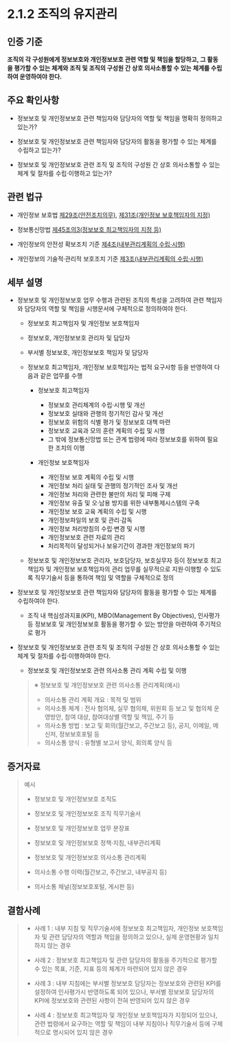 # 2.1.2 조직의 유지관리

## 인증 기준

**조직의 각 구성원에게 정보보호와 개인정보보호 관련 역할 및 책임을 할당하고, 그 활동을 평가할 수 있는 체계와 조직 및 조직의 구성원 간 상호 의사소통할 수 있는 체계를 수립하여 운영하여야 한다.**

## 주요 확인사항

- 정보보호 및 개인정보보호 관련 책임자와 담당자의 역할 및 책임을 명확히 정의하고 있는가?

- 정보보호 및 개인정보보호 관련 책임자와 담당자의 활동을 평가할 수 있는 체계를 수립하고 있는가?

- 정보보호 및 개인정보보호 관련 조직 및 조직의 구성원 간 상호 의사소통할 수 있는 체계 및 절차를 수립·이행하고 있는가?

## 관련 법규

- 개인정보 보호법 [제29조(안전조치의무)](https://www.law.go.kr/법령/개인정보보호법/(20200805,16930,20200204)/제29조 "페이지로 이동"), [제31조(개인정보 보호책임자의 지정)](https://www.law.go.kr/법령/개인정보보호법/(20200805,16930,20200204)/제31조 "페이지로 이동")

- 정보통신망법 [제45조의3(정보보호 최고책임자의 지정 등)](https://www.law.go.kr/법령/정보통신망이용촉진및정보보호등에관한법률/(20211209,18201,20210608)/제45조의3 "페이지로 이동")

- 개인정보의 안전성 확보조치 기준 [제4조(내부관리계획의 수립·시행)](https://www.law.go.kr/행정규칙/(개인정보보호위원회)개인정보의안전성확보조치기준/(2020-2,20200811)/제4조 "페이지로 이동")

- 개인정보의 기술적·관리적 보호조치 기준 [제3조(내부관리계획의 수립·시행)](https://www.law.go.kr/행정규칙/(개인정보보호위원회)개인정보의기술적·관리적보호조치기준/(2020-5,20200811)/제3조 "페이지로 이동")

## 세부 설명

- 정보보호 및 개인정보보호 업무 수행과 관련된 조직의 특성을 고려하여 관련 책임자와 담당자의 역할 및 책임을 시행문서에 구체적으로 정의하여야 한다.

    - 정보보호 최고책임자 및 개인정보 보호책임자

    - 정보보호, 개인정보보호 관리자 및 담당자

    - 부서별 정보보호, 개인정보보호 책임자 및 담당자

    - 정보보호 최고책임자, 개인정보 보호책임자는 법적 요구사항 등을 반영하여 다음과 같은 업무를 수행

        - 정보보호 최고책임자
            - 정보보호 관리체계의 수립·시행 및 개선
            - 정보보호 실태와 관행의 정기적인 감사 및 개선
            - 정보보호 위험의 식별 평가 및 정보보호 대책 마련
            - 정보보호 교육과 모의 훈련 계획의 수립 및 시행
            - 그 밖에 정보통신망법 또는 관계 법령에 따라 정보보호를 위하여 필요한 조치의 이행

        - 개인정보 보호책임자
            - 개인정보 보호 계획의 수립 및 시행
            - 개인정보 처리 실태 및 관행의 정기적인 조사 및 개선
            - 개인정보 처리와 관련한 불만의 처리 및 피해 구제
            - 개인정보 유출 및 오·남용 방지를 위한 내부통제시스템의 구축
            - 개인정보 보호 교육 계획의 수립 및 시행
            - 개인정보파일의 보호 및 관리·감독
            - 개인정보 처리방침의 수립·변경 및 시행
            - 개인정보보호 관련 자료의 관리
            - 처리목적이 달성되거나 보유기간이 경과한 개인정보의 파기

    - 정보보호 및 개인정보보호 관리자, 보호담당자, 보호실무자 등이 정보보호 최고책임자 및 개인정보 보호책임자의 관리 업무를 실무적으로 지원·이행할 수 있도록 직무기술서 등을 통하여 책임 및 역할을 구체적으로 정의

- 정보보호 및 개인정보보호 관련 책임자와 담당자의 활동을 평가할 수 있는 체계를 수립하여야 한다.

    - 조직 내 핵심성과지표(KPI), MBO(Management By Objectives), 인사평가 등 정보보호 및 개인정보보호 활동을 평가할 수 있는 방안을 마련하여 주기적으로 평가

- 정보보호 및 개인정보보호 관련 조직 및 조직의 구성원 간 상호 의사소통할 수 있는 체계 및 절차를 수립·이행하여야 한다.

    - 정보보호 및 개인정보보호 관련 의사소통 관리 계획 수립 및 이행

    > ※ 정보보호 및 개인정보보호 관련 의사소통 관리계획(예시)
    >
    > - 의사소통 관리 계획 개요 : 목적 및 범위
    > - 의사소통 체계 : 전사 협의체, 실무 협의체, 위원회 등 보고 및 협의체 운영방안, 참여 대상, 참여대상별 역할 및 책임, 주기 등
    > - 의사소통 방법 : 보고 및 회의(월간보고, 주간보고 등), 공지, 이메일, 메신저, 정보보호포털 등
    > - 의사소통 양식 : 유형별 보고서 양식, 회의록 양식 등

## 증거자료

> 예시
>
> - 정보보호 및 개인정보보호 조직도
>
> - 정보보호 및 개인정보보호 조직 직무기술서
>
> - 정보보호 및 개인정보보호 업무 분장표
>
> - 정보보호 및 개인정보보호 정책·지침, 내부관리계획
>
> - 정보보호 및 개인정보보호 의사소통 관리계획
>
> - 의사소통 수행 이력(월간보고, 주간보고, 내부공지 등)
>
> - 의사소통 채널(정보보호포털, 게시판 등)

## 결함사례

> - 사례 1 : 내부 지침 및 직무기술서에 정보보호 최고책임자, 개인정보 보호책임자 및 관련 담당자의 역할과 책임을 정의하고 있으나, 실제 운영현황과 일치하지 않는 경우
>
> - 사례 2 : 정보보호 최고책임자 및 관련 담당자의 활동을 주기적으로 평가할 수 있는 목표, 기준, 지표 등의 체계가 마련되어 있지 않은 경우
>
> - 사례 3 : 내부 지침에는 부서별 정보보호 담당자는 정보보호와 관련된 KPI를 설정하여 인사평가시 반영하도록 되어 있으나, 부서별 정보보호 담당자의 KPI에 정보보호와 관련된 사항이 전혀 반영되어 있지 않은 경우
>
> - 사례 4 : 정보보호 최고책임자 및 개인정보 보호책임자가 지정되어 있으나, 관련 법령에서 요구하는 역할 및 책임이 내부 지침이나 직무기술서 등에 구체적으로 명시되어 있지 않은 경우
